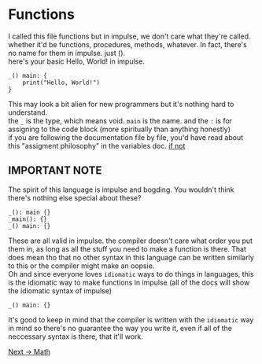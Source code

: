 # Functions
I called this file functions but in impulse, we don't care what they're called. whether it'd be functions, procedures, methods, whatever.
In fact, there's no name for them in impulse. just ().
<br>
here's your basic Hello, World! in impulse.
```
_() main: {
    print("Hello, World!")
}
```
This may look a bit alien for new programmers but it's nothing hard to understand.
<br>
the `_` is the type, which means void. `main` is the name. and the `:` is for assigning to the code block (more spiritually than anything honestly)
<br>
if you are following the documentation file by file, you'd have read about this "assigment philosophy" in the variables doc. <a href="./Variables.md">if not</a>

## IMPORTANT NOTE
The spirit of this language is impulse and bogding. You wouldn't think there's nothing else special about these?
```
_(): main {}
_main(): {}
_() main: {}
```
These are all valid in impulse. the compiler doesn't care what order you put them in, as long as all the stuff you need to make a function is there. That does mean tho that no other syntax in this language can be written similarly to this or the compiler might make an oopsie.
<br>
Oh and since everyone loves `idiomatic` ways to do things in languages, this is the idiomatic way to make functions in impulse (all of the docs will show the idiomatic syntax of impulse)
```
_() main: {}
```
It's good to keep in mind that the compiler is written with the `idiomatic` way in mind so there's no guarantee the way you write it, even if all of the neccessary syntax is there, that it'll work.

<a href="./Math.md">Next -> Math</a>
